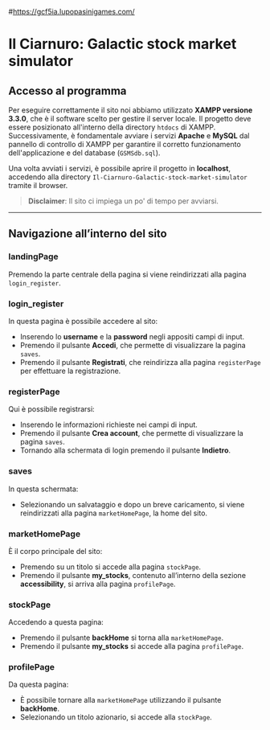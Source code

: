 #https://gcf5ia.lupopasinigames.com/


# Il Ciarnuro: Galactic stock market simulator

## Accesso al programma

Per eseguire correttamente il sito noi abbiamo utilizzato **XAMPP versione 3.3.0**, che è il software scelto per gestire il server locale. Il progetto deve essere posizionato all'interno della directory `htdocs` di XAMPP. Successivamente, è fondamentale avviare i servizi **Apache** e **MySQL** dal pannello di controllo di XAMPP per garantire il corretto funzionamento dell'applicazione e del database (`GSMSdb.sql`).

Una volta avviati i servizi, è possibile aprire il progetto in **localhost**, accedendo alla directory `Il-Ciarnuro-Galactic-stock-market-simulator` tramite il browser.

> **Disclaimer**: Il sito ci impiega un po' di tempo per avviarsi.

---

## Navigazione all’interno del sito

### landingPage
Premendo la parte centrale della pagina si viene reindirizzati alla pagina `login_register`.

### login_register
In questa pagina è possibile accedere al sito:
- Inserendo lo **username** e la **password** negli appositi campi di input.
- Premendo il pulsante **Accedi**, che permette di visualizzare la pagina `saves`.
- Premendo il pulsante **Registrati**, che reindirizza alla pagina `registerPage` per effettuare la registrazione.

### registerPage
Qui è possibile registrarsi:
- Inserendo le informazioni richieste nei campi di input.
- Premendo il pulsante **Crea account**, che permette di visualizzare la pagina `saves`.
- Tornando alla schermata di login premendo il pulsante **Indietro**.

### saves
In questa schermata:
- Selezionando un salvataggio e dopo un breve caricamento, si viene reindirizzati alla pagina `marketHomePage`, la home del sito.

### marketHomePage
È il corpo principale del sito:
- Premendo su un titolo si accede alla pagina `stockPage`.
- Premendo il pulsante **my_stocks**, contenuto all’interno della sezione **accessibility**, si arriva alla pagina `profilePage`.

### stockPage
Accedendo a questa pagina:
- Premendo il pulsante **backHome** si torna alla `marketHomePage`.
- Premendo il pulsante **my_stocks** si accede alla pagina `profilePage`.

### profilePage
Da questa pagina:
- È possibile tornare alla `marketHomePage` utilizzando il pulsante **backHome**.
- Selezionando un titolo azionario, si accede alla `stockPage`.
